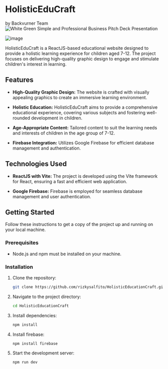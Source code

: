 # HolisticEduCraft
by Backvurner Team
![White Green Simple and Professional Business Pitch Deck Presentation](https://github.com/rizkyalfito/HolisticEducationCraft/assets/115411913/136bc6fb-5074-4819-818f-946016d809a3)

![image](https://github.com/rizkyalfito/HolisticEducationCraft/assets/115411913/e29e29dc-3250-4e48-8e0b-e1dcd2f9b454)


HolisticEduCraft is a ReactJS-based educational website designed to provide a holistic learning experience for children aged 7-12. The project focuses on delivering high-quality graphic design to engage and stimulate children's interest in learning.

## Features

- **High-Quality Graphic Design:** The website is crafted with visually appealing graphics to create an immersive learning environment.

- **Holistic Education:** HolisticEduCraft aims to provide a comprehensive educational experience, covering various subjects and fostering well-rounded development in children.

- **Age-Appropriate Content:** Tailored content to suit the learning needs and interests of children in the age group of 7-12.

- **Firebase Integration:** Utilizes Google Firebase for efficient database management and authentication.

## Technologies Used

- **ReactJS with Vite:** The project is developed using the Vite framework for React, ensuring a fast and efficient web application.

- **Google Firebase:** Firebase is employed for seamless database management and user authentication.

## Getting Started

Follow these instructions to get a copy of the project up and running on your local machine.

### Prerequisites

- Node.js and npm must be installed on your machine.

### Installation

1. Clone the repository:
   ```bash
   git clone https://github.com/rizkysalfito/HolisticEducationCraft.git
   ```
2. Navigate to the project directory:
   ```bash
   cd HolisticEducationCraft
   ```
3. Install dependencies:
   ```bash
   npm install
   ```
4. Install firebase:
   ```bash
   npm install firebase
   ```
5. Start the development server:
   ```bash
   npm run dev
   ```
